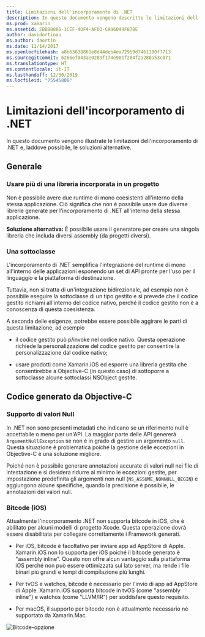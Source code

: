 ```yaml
---
title: Limitazioni dell'incorporamento di .NET
description: In questo documento vengono descritte le limitazioni dell'incorporamento di .NET, lo strumento che consente di utilizzare il codice .NET in altri linguaggi di programmazione.
ms.prod: xamarin
ms.assetid: EBBBB886-1CEF-4DF4-AFDD-CA96049F878E
author: davidortinau
ms.author: daortin
ms.date: 11/14/2017
ms.openlocfilehash: a8b63638861e8d44deb4ea72959d7461190f7713
ms.sourcegitcommit: 6266ef043ae0289f174e901f204f2a280a53c071
ms.translationtype: HT
ms.contentlocale: it-IT
ms.lasthandoff: 12/30/2019
ms.locfileid: "75545806"
---
```

# <a name="net-embedding-limitations"></a>Limitazioni dell'incorporamento di .NET

In questo documento vengono illustrate le limitazioni dell'incorporamento di .NET e, laddove possibile, le soluzioni alternative.

## <a name="general"></a>Generale

### <a name="use-more-than-one-embedded-library-in-a-project"></a>Usare più di una libreria incorporata in un progetto

Non è possibile avere due runtime di mono coesistenti all'interno della stessa applicazione. Ciò significa che non è possibile usare due diverse librerie generate per l'incorporamento di .NET all'interno della stessa applicazione.

**Soluzione alternativa:** È possibile usare il generatore per creare una singola libreria che includa diversi assembly (da progetti diversi).

### <a name="subclassing"></a>Una sottoclasse

L'incorporamento di .NET semplifica l'integrazione del runtime di mono all'interno delle applicazioni esponendo un set di API pronte per l'uso per il linguaggio e la piattaforma di destinazione.

Tuttavia, non si tratta di un'integrazione bidirezionale, ad esempio non è possibile eseguire la sottoclasse di un tipo gestito e si prevede che il codice gestito richiami all'interno del codice nativo, perché il codice gestito non è a conoscenza di questa coesistenza.

A seconda delle esigenze, potrebbe essere possibile aggirare le parti di questa limitazione, ad esempio

* il codice gestito può p/invoke nel codice nativo. Questa operazione richiede la personalizzazione del codice gestito per consentire la personalizzazione dal codice nativo;

* usare prodotti come Xamarin.iOS ed esporre una libreria gestita che consentirebbe a Objective-C (in questo caso) di sottoporre a sottoclasse alcune sottoclassi NSObject gestite.

## <a name="objective-c-generated-code"></a>Codice generato da Objective-C

### <a name="nullability"></a>Supporto di valori Null

In .NET non sono presenti metadati che indicano se un riferimento null è accettabile o meno per un'API. La maggior parte delle API genererà `ArgumentNullException` se non è in grado di gestire un argomento `null`. Questa situazione è problematica poiché la gestione delle eccezioni in Objective-C è una soluzione migliore.

Poiché non è possibile generare annotazioni accurate di valori null nei file di intestazione e si desidera ridurre al minimo le eccezioni gestite, per impostazione predefinita gli argomenti non null (`NS_ASSUME_NONNULL_BEGIN`) e aggiungono alcune specifiche, quando la precisione è possibile, le annotazioni dei valori null.

### <a name="bitcode-ios"></a>Bitcode (iOS)

Attualmente l'incorporamento .NET non supporta bitcode in iOS, che è abilitato per alcuni modelli di progetto Xcode. Questa operazione dovrà essere disabilitata per collegare correttamente i Framework generati.

* Per iOS, bitcode è facoltativo per inviare app ad AppStore di Apple. Xamarin.iOS non lo supporta per iOS poiché il bitcode generato è "assembly inline". Questo non offre alcun vantaggio sulla piattaforma iOS perché non può essere ottimizzata sul lato server, ma rende i file binari più grandi e tempi di compilazione più lunghi.

* Per tvOS e watchos, bitcode è necessario per l'invio di app ad AppStore di Apple. Xamarin.iOS supporta bitcode in tvOS (come "assembly inline") e watchos (come "LLVM/IR") per soddisfare questo requisito.

* Per macOS, il supporto per bitcode non è attualmente necessario né supportato da Xamarin.Mac.

![Bitcode-opzione](images/ios-bitcode-option.png)
